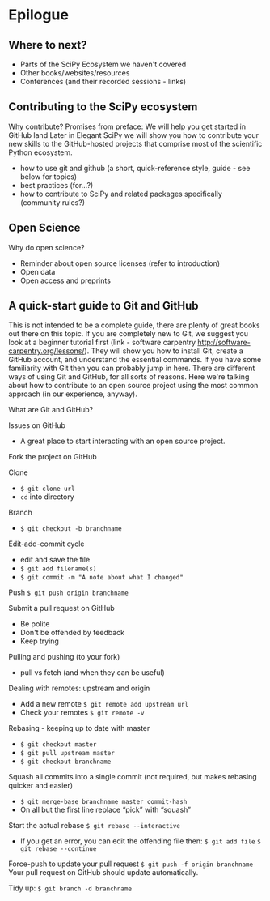 # Epilogue

## Where to next?
- Parts of the SciPy Ecosystem we haven't covered
- Other books/websites/resources
- Conferences (and their recorded sessions - links)

## Contributing to the SciPy ecosystem
Why contribute?
Promises from preface:
We will help you get started in GitHub land
Later in Elegant SciPy we will show you how to contribute your new skills to the GitHub-hosted projects that comprise most of the scientific Python ecosystem.
- how to use git and github (a short, quick-reference style, guide - see below for topics)
- best practices (for...?)
- how to contribute to SciPy and related packages specifically (community rules?)

## Open Science
Why do open science?
- Reminder about open source licenses (refer to introduction)
- Open data
- Open access and preprints


## A quick-start guide to Git and GitHub

This is not intended to be a complete guide, there are plenty of great books out there on this topic.
If you are completely new to Git, we suggest you look at a beginner tutorial first (link - software carpentry http://software-carpentry.org/lessons/).
They will show you how to install Git, create a GitHub account, and understand the essential commands.
If you have some familiarity with Git then you can probably jump in here.
There are different ways of using Git and GitHub, for all sorts of reasons.
Here we're talking about how to contribute to an open source project using the most common approach (in our experience, anyway).

What are Git and GitHub?

Issues on GitHub
- A great place to start interacting with an open source project.

Fork the project on GitHub

Clone
- `$ git clone url`
- `cd` into directory

Branch
- `$ git checkout -b branchname`

Edit-add-commit cycle
- edit and save the file
- `$ git add filename(s)`
- `$ git commit -m "A note about what I changed"`

Push
`$ git push origin branchname`

Submit a pull request on GitHub
- Be polite
- Don't be offended by feedback
- Keep trying

Pulling and pushing (to your fork)
- pull vs fetch (and when they can be useful)

Dealing with remotes: upstream and origin
- Add a new remote
`$ git remote add upstream url`
- Check your remotes
`$ git remote -v`

Rebasing - keeping up to date with master
- `$ git checkout master`
- `$ git pull upstream master`
- `$ git checkout branchname`

Squash all commits into a single commit (not required, but makes rebasing quicker and easier)
- `$ git merge-base branchname master commit-hash`
- On all but the first line replace “pick” with “squash”

Start the actual rebase
`$ git rebase --interactive`
- If you get an error, you can edit the offending file then:
`$ git add file`
`$ git rebase --continue`

Force-push to update your pull request
`$ git push -f origin branchname`
Your pull request on GitHub should update automatically.

Tidy up:
`$ git branch -d branchname`
